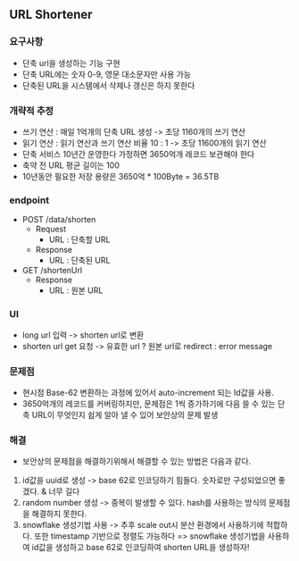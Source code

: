 ## URL Shortener

### 요구사항
- 단축 url을 생성하는 기능 구현
- 단축 URL에는 숫자 0-9, 영문 대소문자만 사용 가능
- 단축된 URL을 시스템에서 삭제나 갱신은 하지 못한다

### 개략적 추정
- 쓰기 연산 : 매일 1억개의 단축 URL 생성 -> 초당 1160개의 쓰기 연산
- 읽기 연산 : 읽기 연산과 쓰기 연산 비율 10 : 1 -> 초당 11600개의 읽기 연산
- 단축 서비스 10년간 운영한다 가정하면 3650억개 레코드 보관해야 한다
- 축약 전 URL 평균 길이는 100
- 10년동안 필요한 저장 용량은 3650억 * 100Byte = 36.5TB

### endpoint
- POST /data/shorten
  - Request
    - URL : 단축할 URL
  - Response
    - URL : 단축된 URL
- GET /shortenUrl
  - Response
    - URL : 원본 URL


### UI 
- long url 입력 -> shorten url로 변환
- shorten url get 요청 -> 유효한 url ? 원본 url로 redirect : error message

### 문제점
- 현시점 Base-62 변환하는 과정에 있어서 auto-increment 되는 Id값을 사용.
- 3650억개의 레코드를 커버링하지만, 문제점은 1씩 증가하기에 다음 쓸 수 있는 단축 URL이 무엇인지 쉽게 알아 낼 수 있어 보안상의 문제 발생

### 해결
- 보안상의 문제점을 해결하기위해서 해결할 수 있는 방법은 다음과 같다.
1. id값을 uuid로 생성 -> base 62로 인코딩하기 힘들다. 숫자로만 구성되었으면 좋겠다. & 너무 길다
2. random number 생성 -> 중복이 발생할 수 있다. hash를 사용하는 방식의 문제점을 해결하지 못한다.
3. snowflake 생성기법 사용 -> 추후 scale out시 분산 환경에서 사용하기에 적합하다. 또한 timestamp 기반으로 정렬도 가능하다
=> snowflake 생성기법을 사용하여 id값을 생성하고 base 62로 인코딩하여 shorten URL을 생성하자!
